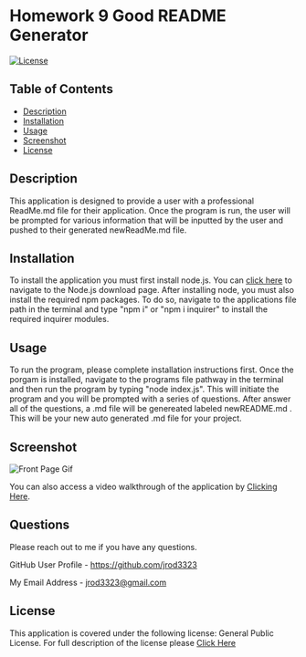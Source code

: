 # Homework 9 Good README Generator

[![License](https://img.shields.io/badge/license-GPL%20v%203.0-green)](https://choosealicense.com/licenses/gpl-3.0/)

## Table of Contents 

* [Description](#description)
* [Installation](#installation)
* [Usage](#usage)
* [Screenshot](#screenshot)
* [License](#license)

## Description 

This application is designed to provide a user with a professional ReadMe.md file for their application.  Once the program is run, the user will be prompted for various information that will be inputted by the user and pushed to their generated newReadMe.md file.  


## Installation

To install the application you must first install node.js.  You can [click here](https://nodejs.org/en/download/) to navigate to the Node.js download page.  After installing node, you must also install the required npm packages.  To do so, navigate to the applications file path in the terminal and type "npm i" or "npm i inquirer" to install the required inquirer modules. 


## Usage 

To run the program, please complete installation instructions first. Once the porgam is installed, navigate to the programs file pathway in the terminal and then run the program by typing "node index.js".  This will initiate the program and you will be prompted with a series of questions.  After answer all of the questions, a .md file will be genereated labeled newREADME.md .  This will be your new auto generated .md file for your project.


## Screenshot

![Front Page Gif](./images/readmeGenerator.gif)

You can also access a video walkthrough of the application by [Clicking Here](https://youtu.be/CJ1-fmh_Ir0).


## Questions

Please reach out to me if you have any questions.

GitHub User Profile - https://github.com/jrod3323

My Email Address - jrod3323@gmail.com


## License

This application is covered under the following license: General Public License.  For full description of the license please [Click Here](https://choosealicense.com/licenses/gpl-3.0/)